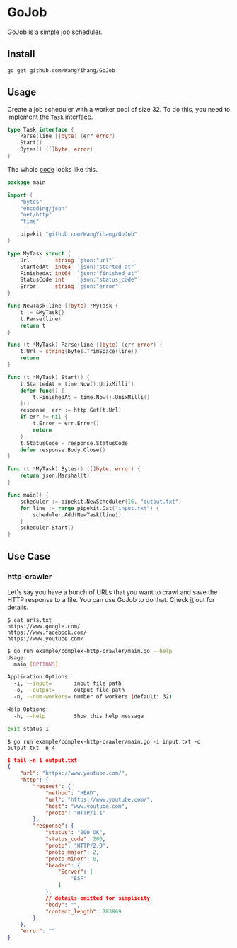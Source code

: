 # GoJob

GoJob is a simple job scheduler.

## Install

```
go get github.com/WangYihang/GoJob
```

## Usage

Create a job scheduler with a worker pool of size 32. To do this, you need to implement the `Task` interface.

```go
type Task interface {
	Parse(line []byte) (err error)
	Start()
	Bytes() ([]byte, error)
}
```

The whole [code](./example/simple-http-crawler/) looks like this.

```go
package main

import (
	"bytes"
	"encoding/json"
	"net/http"
	"time"

	pipekit "github.com/WangYihang/GoJob"
)

type MyTask struct {
	Url        string `json:"url"`
	StartedAt  int64  `json:"started_at"`
	FinishedAt int64  `json:"finished_at"`
	StatusCode int    `json:"status_code"`
	Error      string `json:"error"`
}

func NewTask(line []byte) *MyTask {
	t := &MyTask{}
	t.Parse(line)
	return t
}

func (t *MyTask) Parse(line []byte) (err error) {
	t.Url = string(bytes.TrimSpace(line))
	return
}

func (t *MyTask) Start() {
	t.StartedAt = time.Now().UnixMilli()
	defer func() {
		t.FinishedAt = time.Now().UnixMilli()
	}()
	response, err := http.Get(t.Url)
	if err != nil {
		t.Error = err.Error()
		return
	}
	t.StatusCode = response.StatusCode
	defer response.Body.Close()
}

func (t *MyTask) Bytes() ([]byte, error) {
	return json.Marshal(t)
}

func main() {
	scheduler := pipekit.NewScheduler(16, "output.txt")
	for line := range pipekit.Cat("input.txt") {
		scheduler.Add(NewTask(line))
	}
	scheduler.Start()
}
```

## Use Case

### http-crawler

Let's say you have a bunch of URLs that you want to crawl and save the HTTP response to a file. You can use GoJob to do that.
Check [it](./example/complex-http-crawler/) out for details.

```
$ cat urls.txt
https://www.google.com/
https://www.facebook.com/
https://www.youtube.com/
```

```bash
$ go run example/complex-http-crawler/main.go --help                         
Usage:
  main [OPTIONS]

Application Options:
  -i, --input=       input file path
  -o, --output=      output file path
  -n, --num-workers= number of workers (default: 32)

Help Options:
  -h, --help         Show this help message

exit status 1
```

```
$ go run example/complex-http-crawler/main.go -i input.txt -o output.txt -n 4
```

```json
$ tail -n 1 output.txt
{
    "url": "https://www.youtube.com/",
    "http": {
        "request": {
            "method": "HEAD",
            "url": "https://www.youtube.com/",
            "host": "www.youtube.com",
            "proto": "HTTP/1.1"
        },
        "response": {
            "status": "200 OK",
            "status_code": 200,
            "proto": "HTTP/2.0",
            "proto_major": 2,
            "proto_minor": 0,
            "header": {
                "Server": [
                    "ESF"
                ]
            },
            // details omitted for simplicity
            "body": "",
            "content_length": 783869
        }
    },
    "error": ""
}
```